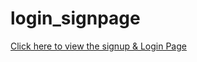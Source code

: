 # login_signpage
[Click here to view the signup & Login Page](https://raashot12.github.io/login_signpage/)
